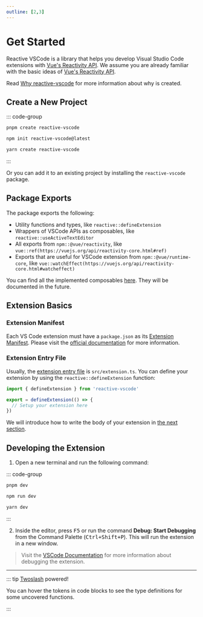 ```yaml
---
outline: [2,3]
---
```


# Get Started

Reactive VSCode is a library that helps you develop Visual Studio Code extensions with [Vue's Reactivity API](https://vuejs.org/api/reactivity-core.html). We assume you are already familiar with the basic ideas of [Vue's Reactivity API](https://vuejs.org/guide/essentials/reactivity-fundamentals.html).

Read [Why reactive-vscode](./why.md) for more information about why <ReactiveVscode /> is created.

## Create a New Project

::: code-group

```bash [pnpm]
pnpm create reactive-vscode
```

```bash [npm]
npm init reactive-vscode@latest
```

```bash [yarn]
yarn create reactive-vscode
```

:::

Or you can add it to an existing project by installing the `reactive-vscode` package.

## Package Exports

The package exports the following:

- Utility functions and types, like `reactive::defineExtension`
- Wrappers of VSCode APIs as composables, like `reactive::useActiveTextEditor`
- All exports from `npm::@vue/reactivity`, like `vue::ref(https://vuejs.org/api/reactivity-core.html#ref)`
- Exports that are useful for VSCode extension from `npm::@vue/runtime-core`, like `vue::watchEffect(https://vuejs.org/api/reactivity-core.html#watcheffect)`

You can find all the implemented composables [here](../functions/index.md). They will be documented in the future.

## Extension Basics

### Extension Manifest

Each VS Code extension must have a `package.json` as its [Extension Manifest](https://code.visualstudio.com/api/get-started/extension-anatomy#extension-manifest). Please visit the [official documentation](https://code.visualstudio.com/api/get-started/extension-anatomy#extension-manifest) for more information.

### Extension Entry File

Usually, the [extension entry file](https://code.visualstudio.com/api/get-started/extension-anatomy#extension-entry-file) is `src/extension.ts`. You can define your extension by using the `reactive::defineExtension` function:

```ts
import { defineExtension } from 'reactive-vscode'

export = defineExtension(() => {
  // Setup your extension here
})
```

We will introduce how to write the body of your extension in [the next section](./extension.md).

## Developing the Extension

1. Open a new terminal and run the following command:

::: code-group

```bash [pnpm]
pnpm dev
```

```bash [npm]
npm run dev
```

```bash [yarn]
yarn dev
```

:::

2. Inside the editor, press <kbd>F5</kbd> or run the command **Debug: Start Debugging** from the Command Palette (<kbd>Ctrl+Shift+P</kbd>). This will run the extension in a new window.

> Visit the [VSCode Documentation](https://code.visualstudio.com/api/get-started/your-first-extension#debugging-the-extension) for more information about debugging the extension.

---

::: tip [Twoslash](https://twoslash.netlify.app/) powered!

You can hover the tokens in code blocks to see the type definitions for some uncovered functions.

:::
